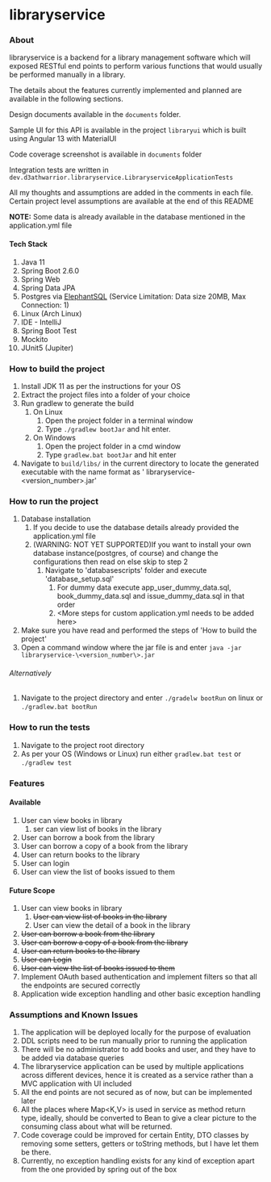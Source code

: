 # libraryservice

### About

libraryservice is a backend for a library management software which will exposed RESTful end points to perform various
functions that would usually be performed manually in a library.

The details about the features currently implemented and planned are available in the following sections.

Design documents available in the `documents` folder.

Sample UI for this API is available in the project `libraryui` which is built using Angular 13 with MaterialUI

Code coverage screenshot is available in `documents` folder

Integration tests are written in `dev.d3athwarrior.libraryservice.LibraryserviceApplicationTests`

All my thoughts and assumptions are added in the comments in each file. Certain project level assumptions are available
at the end of this README

**NOTE:** Some data is already available in the database mentioned in the application.yml file

#### Tech Stack

1. Java 11
2. Spring Boot 2.6.0
3. Spring Web
4. Spring Data JPA
5. Postgres via [ElephantSQL](https://www.elephantsql.com/) (Service Limitation: Data size 20MB, Max Connection: 1)
6. Linux (Arch Linux)
7. IDE - IntelliJ
8. Spring Boot Test
9. Mockito
10. JUnit5 (Jupiter)


### How to build the project
1. Install JDK 11 as per the instructions for your OS
2. Extract the project files into a folder of your choice
3. Run gradlew to generate the build
   1. On Linux
      1. Open the project folder in a terminal window
      2. Type ```./gradlew bootJar``` and hit enter.
   2. On Windows
      1. Open the project folder in a cmd window
      2. Type ```gradlew.bat bootJar``` and hit enter
4. Navigate to ```build/libs/``` in the current directory to locate the generated executable with the name format as '
   libraryservice-\<version_number\>.jar'

### How to run the project

1. Database installation
   1. If you decide to use the database details already provided the application.yml file
   2. (WARNING: NOT YET SUPPORTED)If you want to install your own database instance(postgres, of course) and change the
      configurations then read on else skip to step 2
      1. Navigate to 'databasescripts' folder and execute 'database_setup.sql'
         1. For dummy data execute app_user_dummy_data.sql, book_dummy_data.sql and issue_dummy_data.sql in that order
         2. \<More steps for custom application.yml needs to be added here\>
2. Make sure you have read and performed the steps of 'How to build the project'
3. Open a command window where the jar file is and enter ```java -jar libraryservice-\<version_number\>.jar```

###### Alternatively

1. Navigate to the project directory and enter `./gradelw bootRun` on linux or `./gradlew.bat bootRun`

### How to run the tests

1. Navigate to the project root directory
2. As per your OS (Windows or Linux) run either ```gradlew.bat test``` or ```./gradlew test```

### Features

#### Available

1. User can view books in library
   1. ser can view list of books in the library
2. User can borrow a book from the library
3. User can borrow a copy of a book from the library
4. User can return books to the library
5. User can login
6. User can view the list of books issued to them

#### Future Scope

1. User can view books in library
   1. ~~User can view list of books in the library~~
   2. User can view the detail of a book in the library
2. ~~User can borrow a book from the library~~
3. ~~User can borrow a copy of a book from the library~~
4. ~~User can return books to the library~~
5. ~~User can Login~~
6. ~~User can view the list of books issued to them~~
7. Implement OAuth based authentication and implement filters so that all the endpoints are secured correctly
8. Application wide exception handling and other basic exception handling

### Assumptions and Known Issues

1. The application will be deployed locally for the purpose of evaluation
2. DDL scripts need to be run manually prior to running the application
3. There will be no administrator to add books and user, and they have to be added via database queries
4. The libraryservice application can be used by multiple applications across different devices, hence it is created as
   a service rather than a MVC application with UI included
5. All the end points are not secured as of now, but can be implemented later
6. All the places where Map<K,V> is used in service as method return type, ideally, should be converted to Bean to give
   a clear picture to the consuming class about what will be returned.
7. Code coverage could be improved for certain Entity, DTO classes by removing some setters, getters or toString
   methods, but I have let them be there.
8. Currently, no exception handling exists for any kind of exception apart from the one provided by spring out of the
   box
